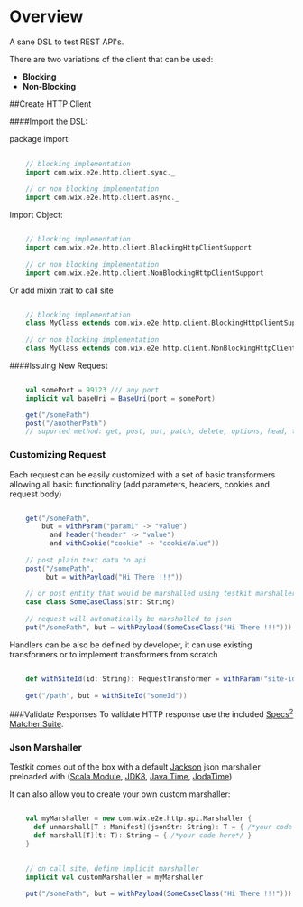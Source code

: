 Overview
========

A sane DSL to test REST API's.

There are two variations of the client that can be used:
* __Blocking__
* __Non-Blocking__


##Create HTTP Client
 
####Import the DSL: 

package import:
```scala
    
    // blocking implementation
    import com.wix.e2e.http.client.sync._
    
    // or non blocking implementation
    import com.wix.e2e.http.client.async._
```

Import Object:
```scala

    // blocking implementation
    import com.wix.e2e.http.client.BlockingHttpClientSupport
    
    // or non blocking implementation
    import com.wix.e2e.http.client.NonBlockingHttpClientSupport

```

Or add mixin trait to call site

```scala

    // blocking implementation
    class MyClass extends com.wix.e2e.http.client.BlockingHttpClientSupport
     
    // or non blocking implementation
    class MyClass extends com.wix.e2e.http.client.NonBlockingHttpClientSupport 
```

####Issuing New Request
```scala

    val somePort = 99123 /// any port
    implicit val baseUri = BaseUri(port = somePort)

    get("/somePath")
    post("/anotherPath")
    // suported method: get, post, put, patch, delete, options, head, trace
```

### Customizing Request

Each request can be easily customized with a set of basic transformers allowing all basic functionality (add parameters, headers, cookies and request body)
```scala

    get("/somePath", 
        but = withParam("param1" -> "value") 
          and header("header" -> "value") 
          and withCookie("cookie" -> "cookieValue"))
          
    // post plain text data to api
    post("/somePath", 
         but = withPayload("Hi There !!!"))
    
    // or post entity that would be marshalled using testkit marshaller (or custom user marshaller)
    case class SomeCaseClass(str: String)
    
    // request will automatically be marshalled to json
    put("/somePath", but = withPayload(SomeCaseClass("Hi There !!!")))
```

Handlers can be also be defined by developer, it can use existing transformers or to implement transformers from scratch
```scala

    def withSiteId(id: String): RequestTransformer = withParam("site-id" -> id) and withHeader("x-user-custom" -> "whatever")
     
    get("/path", but = withSiteId("someId"))

```

###Validate Responses
To validate HTTP response use the included [Specs<sup>2</sup> Matcher Suite](./README.matchers.md).

### Json Marshaller

Testkit comes out of the box with a default [Jackson](https://github.com/FasterXML/jackson) json marshaller preloaded with ([Scala Module](https://github.com/FasterXML/jackson-module-scala), [JDK8](https://github.com/FasterXML/jackson-datatype-jdk8), [Java Time](https://github.com/FasterXML/jackson-datatype-jsr310), [JodaTime](https://github.com/FasterXML/jackson-datatype-joda))

It can also allow you to create your own custom marshaller: 

```scala

    val myMarshaller = new com.wix.e2e.http.api.Marshaller {
      def unmarshall[T : Manifest](jsonStr: String): T = { /*your code here*/ }
      def marshall[T](t: T): String = { /*your code here*/ }
    }

    
    // on call site, define implicit marshaller
    implicit val customMarshaller = myMarshaller 

    put("/somePath", but = withPayload(SomeCaseClass("Hi There !!!")))
    
```
 
